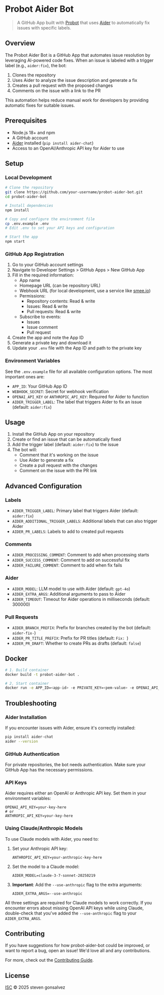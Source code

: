 # Probot Aider Bot

> A GitHub App built with [Probot](https://github.com/probot/probot) that uses [Aider](https://aider.chat) to automatically fix issues with specific labels.

## Overview

The Probot Aider Bot is a GitHub App that automates issue resolution by leveraging AI-powered code fixes. When an issue is labeled with a trigger label (e.g., `aider:fix`), the bot:

1. Clones the repository
2. Uses Aider to analyze the issue description and generate a fix
3. Creates a pull request with the proposed changes
4. Comments on the issue with a link to the PR

This automation helps reduce manual work for developers by providing automatic fixes for suitable issues.

## Prerequisites

- Node.js 18+ and npm
- A GitHub account
- [Aider](https://aider.chat) installed (`pip install aider-chat`)
- Access to an OpenAI/Anthropic API key for Aider to use

## Setup

### Local Development

```sh
# Clone the repository
git clone https://github.com/your-username/probot-aider-bot.git
cd probot-aider-bot

# Install dependencies
npm install

# Copy and configure the environment file
cp .env.example .env
# Edit .env to set your API keys and configuration

# Start the app
npm start
```

### GitHub App Registration

1. Go to your GitHub account settings
2. Navigate to Developer Settings > GitHub Apps > New GitHub App
3. Fill in the required information:
   - App name
   - Homepage URL (can be repository URL)
   - Webhook URL (for local development, use a service like [smee.io](https://smee.io))
   - Permissions:
     - Repository contents: Read & write
     - Issues: Read & write
     - Pull requests: Read & write
   - Subscribe to events:
     - Issues
     - Issue comment
     - Pull request
4. Create the app and note the App ID
5. Generate a private key and download it
6. Update your `.env` file with the App ID and path to the private key

### Environment Variables

See the `.env.example` file for all available configuration options. The most important ones are:

- `APP_ID`: Your GitHub App ID
- `WEBHOOK_SECRET`: Secret for webhook verification
- `OPENAI_API_KEY` or `ANTHROPIC_API_KEY`: Required for Aider to function
- `AIDER_TRIGGER_LABEL`: The label that triggers Aider to fix an issue (default: `aider:fix`)

## Usage

1. Install the GitHub App on your repository
2. Create or find an issue that can be automatically fixed
3. Add the trigger label (default: `aider:fix`) to the issue
4. The bot will:
   - Comment that it's working on the issue
   - Use Aider to generate a fix
   - Create a pull request with the changes
   - Comment on the issue with the PR link

## Advanced Configuration

### Labels

- `AIDER_TRIGGER_LABEL`: Primary label that triggers Aider (default: `aider:fix`)
- `AIDER_ADDITIONAL_TRIGGER_LABELS`: Additional labels that can also trigger Aider
- `AIDER_PR_LABELS`: Labels to add to created pull requests

### Comments

- `AIDER_PROCESSING_COMMENT`: Comment to add when processing starts
- `AIDER_SUCCESS_COMMENT`: Comment to add on successful fix
- `AIDER_FAILURE_COMMENT`: Comment to add when fix fails

### Aider

- `AIDER_MODEL`: LLM model to use with Aider (default: `gpt-4o`)
- `AIDER_EXTRA_ARGS`: Additional arguments to pass to Aider
- `AIDER_TIMEOUT`: Timeout for Aider operations in milliseconds (default: 300000)

### Pull Requests

- `AIDER_BRANCH_PREFIX`: Prefix for branches created by the bot (default: `aider-fix-`)
- `AIDER_PR_TITLE_PREFIX`: Prefix for PR titles (default: `Fix: `)
- `AIDER_PR_DRAFT`: Whether to create PRs as drafts (default: `false`)

## Docker

```sh
# 1. Build container
docker build -t probot-aider-bot .

# 2. Start container
docker run -e APP_ID=<app-id> -e PRIVATE_KEY=<pem-value> -e OPENAI_API_KEY=<key> probot-aider-bot
```

## Troubleshooting

### Aider Installation

If you encounter issues with Aider, ensure it's correctly installed:

```sh
pip install aider-chat
aider --version
```

### GitHub Authentication

For private repositories, the bot needs authentication. Make sure your GitHub App has the necessary permissions.

### API Keys

Aider requires either an OpenAI or Anthropic API key. Set them in your environment variables:

```
OPENAI_API_KEY=your-key-here
# or
ANTHROPIC_API_KEY=your-key-here
```

### Using Claude/Anthropic Models

To use Claude models with Aider, you need to:

1. Set your Anthropic API key:
   ```
   ANTHROPIC_API_KEY=your-anthropic-key-here
   ```

2. Set the model to a Claude model:
   ```
   AIDER_MODEL=claude-3-7-sonnet-20250219
   ```

3. **Important**: Add the `--use-anthropic` flag to the extra arguments:
   ```
   AIDER_EXTRA_ARGS=--use-anthropic
   ```

All three settings are required for Claude models to work correctly. If you encounter errors about missing OpenAI API keys while using Claude, double-check that you've added the `--use-anthropic` flag to your `AIDER_EXTRA_ARGS`.

## Contributing

If you have suggestions for how probot-aider-bot could be improved, or want to report a bug, open an issue! We'd love all and any contributions.

For more, check out the [Contributing Guide](CONTRIBUTING.md).

## License

[ISC](LICENSE) © 2025 steven gonsalvez
